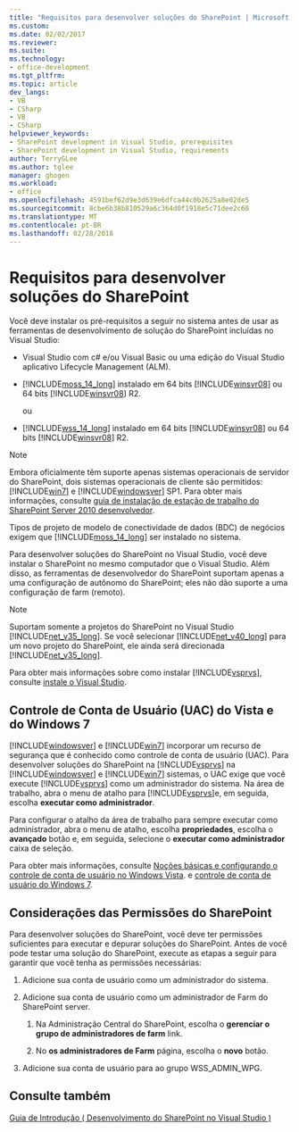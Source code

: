 ```yaml
---
title: "Requisitos para desenvolver soluções do SharePoint | Microsoft Docs"
ms.custom: 
ms.date: 02/02/2017
ms.reviewer: 
ms.suite: 
ms.technology:
- office-development
ms.tgt_pltfrm: 
ms.topic: article
dev_langs:
- VB
- CSharp
- VB
- CSharp
helpviewer_keywords:
- SharePoint development in Visual Studio, prerequisites
- SharePoint development in Visual Studio, requirements
author: TerryGLee
ms.author: tglee
manager: ghogen
ms.workload:
- office
ms.openlocfilehash: 4591bef62d9e3d639e6dfca44c0b2625a8e02de5
ms.sourcegitcommit: 8cbe6b38b810529a6c364d0f1918e5c71dee2c68
ms.translationtype: MT
ms.contentlocale: pt-BR
ms.lasthandoff: 02/28/2018
---
```

# <a name="requirements-for-developing-sharepoint-solutions"></a>Requisitos para desenvolver soluções do SharePoint
 
Você deve instalar os pré-requisitos a seguir no sistema antes de usar as ferramentas de desenvolvimento de solução do SharePoint incluídas no Visual Studio:

- Visual Studio com c# e/ou Visual Basic ou uma edição do Visual Studio aplicativo Lifecycle Management (ALM).

- [!INCLUDE[moss_14_long](../sharepoint/includes/moss-14-long-md.md)] instalado em 64 bits [!INCLUDE[winsvr08](../sharepoint/includes/winsvr08-md.md)] ou 64 bits [!INCLUDE[winsvr08](../sharepoint/includes/winsvr08-md.md)] R2.

     ou

- [!INCLUDE[wss_14_long](../sharepoint/includes/wss-14-long-md.md)] instalado em 64 bits [!INCLUDE[winsvr08](../sharepoint/includes/winsvr08-md.md)] ou 64 bits [!INCLUDE[winsvr08](../sharepoint/includes/winsvr08-md.md)] R2.

> [!NOTE]
> Embora oficialmente têm suporte apenas sistemas operacionais de servidor do SharePoint, dois sistemas operacionais de cliente são permitidos: [!INCLUDE[win7](../sharepoint/includes/win7-md.md)] e [!INCLUDE[windowsver](../sharepoint/includes/windowsver-md.md)] SP1. Para obter mais informações, consulte [guia de instalação de estação de trabalho do SharePoint Server 2010 desenvolvedor](http://go.microsoft.com/fwlink/?LinkID=164557).

Tipos de projeto de modelo de conectividade de dados (BDC) de negócios exigem que [!INCLUDE[moss_14_long](../sharepoint/includes/moss-14-long-md.md)] ser instalado no sistema.

Para desenvolver soluções do SharePoint no Visual Studio, você deve instalar o SharePoint no mesmo computador que o Visual Studio. Além disso, as ferramentas de desenvolvedor do SharePoint suportam apenas a uma configuração de autônomo do SharePoint; eles não dão suporte a uma configuração de farm (remoto).

> [!NOTE]
> Suportam somente a projetos do SharePoint no Visual Studio [!INCLUDE[net_v35_long](../sharepoint/includes/net-v35-long-md.md)]. Se você selecionar [!INCLUDE[net_v40_long](../sharepoint/includes/net-v40-long-md.md)] para um novo projeto do SharePoint, ele ainda será direcionada [!INCLUDE[net_v35_long](../sharepoint/includes/net-v35-long-md.md)].

Para obter mais informações sobre como instalar [!INCLUDE[vsprvs](../sharepoint/includes/vsprvs-md.md)], consulte [instale o Visual Studio](../install/install-visual-studio.md).

## <a name="vista-and-windows-7-user-account-control-uac"></a>Controle de Conta de Usuário (UAC) do Vista e do Windows 7

[!INCLUDE[windowsver](../sharepoint/includes/windowsver-md.md)] e [!INCLUDE[win7](../sharepoint/includes/win7-md.md)] incorporar um recurso de segurança que é conhecido como controle de conta de usuário (UAC). Para desenvolver soluções do SharePoint na [!INCLUDE[vsprvs](../sharepoint/includes/vsprvs-md.md)] na [!INCLUDE[windowsver](../sharepoint/includes/windowsver-md.md)] e [!INCLUDE[win7](../sharepoint/includes/win7-md.md)] sistemas, o UAC exige que você execute [!INCLUDE[vsprvs](../sharepoint/includes/vsprvs-md.md)] como um administrador do sistema. Na área de trabalho, abra o menu de atalho para [!INCLUDE[vsprvs](../sharepoint/includes/vsprvs-md.md)]e, em seguida, escolha **executar como administrador**.

Para configurar o atalho da área de trabalho para sempre executar como administrador, abra o menu de atalho, escolha **propriedades**, escolha o **avançado** botão e, em seguida, selecione o **executar como administrador**  caixa de seleção.

Para obter mais informações, consulte [Noções básicas e configurando o controle de conta de usuário no Windows Vista](http://go.microsoft.com/fwlink/?LinkID=156476). e [controle de conta de usuário do Windows 7](http://go.microsoft.com/fwlink/?LinkId=177523).

## <a name="sharepoint-permissions-considerations"></a>Considerações das Permissões do SharePoint

Para desenvolver soluções do SharePoint, você deve ter permissões suficientes para executar e depurar soluções do SharePoint. Antes de você pode testar uma solução do SharePoint, execute as etapas a seguir para garantir que você tenha as permissões necessárias:

1. Adicione sua conta de usuário como um administrador do sistema.

2. Adicione sua conta de usuário como um administrador de Farm do SharePoint server.

    1. Na Administração Central do SharePoint, escolha o **gerenciar o grupo de administradores de farm** link.

    2. No **os administradores de Farm** página, escolha o **novo** botão.

3. Adicione sua conta de usuário para ao grupo WSS_ADMIN_WPG.

## <a name="see-also"></a>Consulte também

[Guia de Introdução &#40; Desenvolvimento do SharePoint no Visual Studio &#41;](../sharepoint/getting-started-sharepoint-development-in-visual-studio.md)